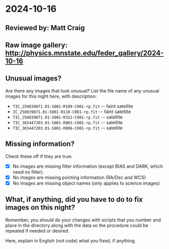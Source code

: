 # 2024-10-16

## Reviewed by:   Matt Craig 

## Raw image gallery: http://physics.mnstate.edu/feder_gallery/2024-10-16

## Unusual images?

Are there any images that look unusual? List the file name of any unusual images for this night here, with description:

+ `TIC_250839071.01-S001-R109-C001-rp.fit` -- faint satellite
+ `IC_250839071.01-S001-R110-C001-rp.fit` -- faint satellite
+ `TIC_250839071.01-S001-R322-C001-rp.fit` -- satellite
+ `TIC_365447203.01-S001-R003-C001-rp.fit` -- satellite
+ `TIC_365447203.01-S001-R006-C001-rp.fit` -- satellite

## Missing information?

Check these off if they are true:

- [x] No images are missing filter information (except BIAS and DARK, which need no filter).
- [x] No images are missing pointing information (RA/Dec and WCS)
- [x] No images are missing object names (only applies to science images)

## What, if anything, did you have to do to fix images on this night?

Remember, you should do your changes with scripts that you number and place in the
directory along with the data so the procedure could be repeated if needed or
desired.

Here, explain in English (not code) what you fixed, if anything.
